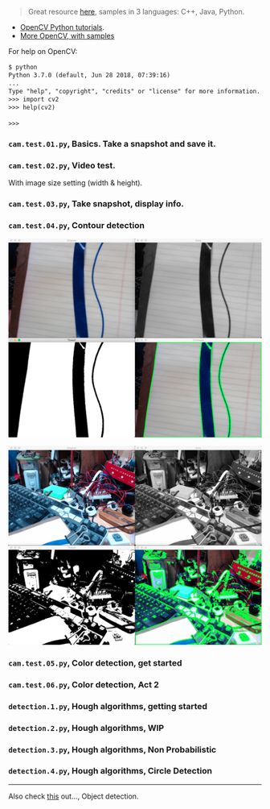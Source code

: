 > Great resource [here](https://docs.opencv.org/master/d9/df8/tutorial_root.html),
> samples in 3 languages: C++, Java, Python.

- [OpenCV Python tutorials](https://opencv-python-tutroals.readthedocs.io/en/latest/py_tutorials/py_tutorials.html).
- [More OpenCV, with samples](https://github.com/kipr/opencv)

For help on OpenCV:
```buildoutcfg
$ python
Python 3.7.0 (default, Jun 28 2018, 07:39:16) 
...
Type "help", "copyright", "credits" or "license" for more information.
>>> import cv2
>>> help(cv2)

>>> 
```

### `cam.test.01.py`, Basics. Take a snapshot and save it.

### `cam.test.02.py`, Video test.
With image size setting (width & height).

### `cam.test.03.py`, Take snapshot, display info.

### `cam.test.04.py`, Contour detection

![ one ](./docimg/snap.01.png)

![ two ](./docimg/snap.02.png)

### `cam.test.05.py`, Color detection, get started

### `cam.test.06.py`, Color detection, Act 2

### `detection.1.py`, Hough algorithms, getting started

### `detection.2.py`, Hough algorithms, WIP

### `detection.3.py`, Hough algorithms, Non Probabilistic

### `detection.4.py`, Hough algorithms, Circle Detection

---

Also check [this](https://towardsdatascience.com/object-detection-with-10-lines-of-code-d6cb4d86f606) out..., Object detection.
